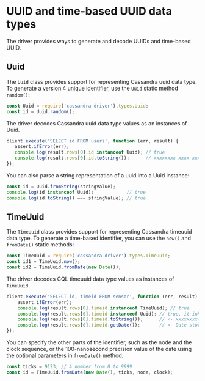 # UUID and time-based UUID data types

The driver provides ways to generate and decode UUIDs and time-based UUID.

## Uuid 

The `Uuid` class provides support for representing Cassandra uuid data type. To generate a version 4 unique identifier,
use the `Uuid` static method `random()`:

```javascript
const Uuid = require('cassandra-driver').types.Uuid;
const id = Uuid.random();
```

The driver decodes Cassandra uuid data type values as an instances of Uuid.

```javascript
client.execute('SELECT id FROM users', function (err, result) {
   assert.ifError(err);
   console.log(result.rows[0].id instanceof Uuid); // true
   console.log(result.rows[0].id.toString());      // xxxxxxxx-xxxx-xxxx-xxxx-xxxxxxxxxxxx
});
```

You can also parse a string representation of a uuid into a Uuid instance:

```javascript
const id = Uuid.fromString(stringValue);
console.log(id instanceof Uuid);            // true
console.log(id.toString() === stringValue); // true
```

## TimeUuid 

The `TimeUuid` class provides support for representing Cassandra timeuuid data type.
To generate a time-based identifier, you can use the `now()` and `fromDate()` static methods:

```javascript
const TimeUuid = require('cassandra-driver').types.TimeUuid;
const id1 = TimeUuid.now();
const id2 = TimeUuid.fromDate(new Date());
```

The driver decodes CQL timeuuid data type values as instances of `TimeUuid`.

```javascript
client.execute('SELECT id, timeid FROM sensor', function (err, result) {
    assert.ifError(err);
    console.log(result.rows[0].timeid instanceof TimeUuid); // true
    console.log(result.rows[0].timeid instanceof Uuid); // true, it inherits from Uuid
    console.log(result.rows[0].timeid.toString());      // <- xxxxxxxx-xxxx-xxxx-xxxx-xxxxxxxxxxxx
    console.log(result.rows[0].timeid.getDate());       // <- Date stored in the identifier
});
```

You can specify the other parts of the identifier, such as the node and the clock sequence, or the 100-nanosecond
precision value of the date using the optional parameters in `fromDate()` method.

```javascript
const ticks = 9123; // A number from 0 to 9999
const id = TimeUuid.fromDate(new Date(), ticks, node, clock);
```
